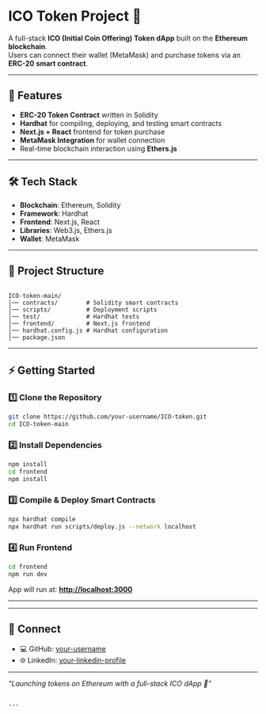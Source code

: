 
# ICO Token Project 💠

A full-stack **ICO (Initial Coin Offering) Token dApp** built on the **Ethereum blockchain**.  
Users can connect their wallet (MetaMask) and purchase tokens via an **ERC-20 smart contract**.  

---

## 🚀 Features
- **ERC-20 Token Contract** written in Solidity  
- **Hardhat** for compiling, deploying, and testing smart contracts  
- **Next.js + React** frontend for token purchase  
- **MetaMask Integration** for wallet connection  
- Real-time blockchain interaction using **Ethers.js**  

---

## 🛠️ Tech Stack
- **Blockchain**: Ethereum, Solidity  
- **Framework**: Hardhat  
- **Frontend**: Next.js, React  
- **Libraries**: Web3.js, Ethers.js  
- **Wallet**: MetaMask  

---

## 📂 Project Structure
```

ICO-token-main/
│── contracts/        # Solidity smart contracts
│── scripts/          # Deployment scripts
│── test/             # Hardhat tests
│── frontend/         # Next.js frontend
│── hardhat.config.js # Hardhat configuration
│── package.json

````

---

## ⚡ Getting Started

### 1️⃣ Clone the Repository
```bash
git clone https://github.com/your-username/ICO-token.git
cd ICO-token-main
````

### 2️⃣ Install Dependencies

```bash
npm install
cd frontend
npm install
```

### 3️⃣ Compile & Deploy Smart Contracts

```bash
npx hardhat compile
npx hardhat run scripts/deploy.js --network localhost
```

### 4️⃣ Run Frontend

```bash
cd frontend
npm run dev
```

App will run at: **[http://localhost:3000](http://localhost:3000)**

---

---

## 🔗 Connect

* 💻 GitHub: [your-username](https://github.com/your-username)
* 🌐 LinkedIn: [your-linkedin-profile](https://www.linkedin.com/in/your-linkedin/)

---

*"Launching tokens on Ethereum with a full-stack ICO dApp 💠"*

```

---
